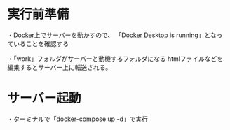 # 実行前準備
・Docker上でサーバーを動かすので、
「Docker Desktop is running」となっていることを確認する

・「work」フォルダがサーバーと動機するフォルダになる
htmlファイルなどを編集するとサーバー上に転送される。

# サーバー起動
・ターミナルで「docker-compose up -d」で実行
